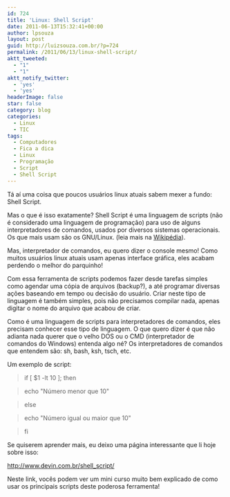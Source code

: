 ```yaml
---
id: 724
title: 'Linux: Shell Script'
date: 2011-06-13T15:32:41+00:00
author: lpsouza
layout: post
guid: http://luizsouza.com.br/?p=724
permalink: /2011/06/13/linux-shell-script/
aktt_tweeted:
  - "1"
  - "1"
aktt_notify_twitter:
  - 'yes'
  - 'yes'
headerImage: false
star: false
category: blog
categories:
  - Linux
  - TIC
tags:
  - Computadores
  - Fica a dica
  - Linux
  - Programação
  - Script
  - Shell Script
---
```

Tá aí uma coisa que poucos usuários linux atuais sabem mexer a fundo: Shell Script.

Mas o que é isso exatamente? Shell Script é uma linguagem de scripts (não é considerado uma linguagem de programação) para uso de alguns interpretadores de comandos, usados por diversos sistemas operacionais. Os que mais usam são os GNU/Linux. (leia mais na <a title="Shell Script na Wikipédia" href="http://pt.wikipedia.org/wiki/Shell_script" target="_blank">Wikipédia</a>).

Mas, interpretador de comandos, eu quero dizer o console mesmo! Como muitos usuários linux atuais usam apenas interface gráfica, eles acabam perdendo o melhor do parquinho!

Com essa ferramenta de scripts podemos fazer desde tarefas simples como agendar uma cópia de arquivos (backup?), a até programar diversas ações baseando em tempo ou decisão do usuário. Criar neste tipo de linguagem é também simples, pois não precisamos compilar nada, apenas digitar o nome do arquivo que acabou de criar.

Como é uma linguagem de scripts para interpretadores de comandos, eles precisam conhecer esse tipo de linguagem. O que quero dizer é que não adianta nada querer que o velho DOS ou o CMD (interpretador de comandos do Windows) entenda algo né? Os interpretadores de comandos que entendem são: sh, bash, ksh, tsch, etc.

Um exemplo de script:

> if [ $1 -lt 10 ]; then
  
> echo "Número menor que 10"
  
> else
  
> echo "Número igual ou maior que 10"
  
> fi

Se quiserem aprender mais, eu deixo uma página interessante que li hoje sobre isso:

<a title="Shell Script" href="http://www.devin.com.br/shell_script/" target="_blank">http://www.devin.com.br/shell_script/</a>

Neste link, vocês podem ver um mini curso muito bem explicado de como usar os principais scripts deste poderosa ferramenta!